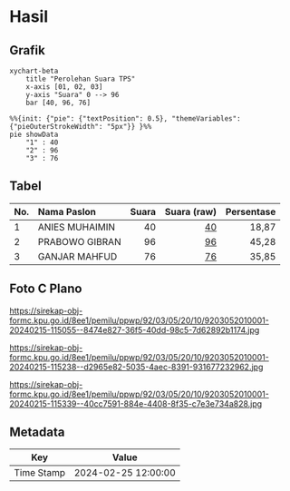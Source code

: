 # Hasil

## Grafik

```mermaid
xychart-beta
    title "Perolehan Suara TPS"
    x-axis [01, 02, 03]
    y-axis "Suara" 0 --> 96
    bar [40, 96, 76]
```

```mermaid
%%{init: {"pie": {"textPosition": 0.5}, "themeVariables": {"pieOuterStrokeWidth": "5px"}} }%%
pie showData
    "1" : 40
    "2" : 96
    "3" : 76
```

## Tabel

| No. | Nama Paslon    | Suara | Suara (raw) | Persentase |
|:--- |:-------------- | -----:| -----------:| ----------:|
| 1   | ANIES MUHAIMIN | 40    | [40][p-1]   | 18,87      |
| 2   | PRABOWO GIBRAN | 96    | [96][p-2]   | 45,28      |
| 3   | GANJAR MAHFUD  | 76    | [76][p-3]   | 35,85      |


[p-1]: https://github.com/gigit-pemilu/pemilu-2024-92-papua-barat/blob/main/pilpres/hitung-suara/sub/92-papua-barat/sub/03-fak-fak/sub/05-fak-fak-tengah/sub/2010-pasir-putih/sub/001-tps/sub/paslon-1.txt
[p-2]: https://github.com/gigit-pemilu/pemilu-2024-92-papua-barat/blob/main/pilpres/hitung-suara/sub/92-papua-barat/sub/03-fak-fak/sub/05-fak-fak-tengah/sub/2010-pasir-putih/sub/001-tps/sub/paslon-2.txt
[p-3]: https://github.com/gigit-pemilu/pemilu-2024-92-papua-barat/blob/main/pilpres/hitung-suara/sub/92-papua-barat/sub/03-fak-fak/sub/05-fak-fak-tengah/sub/2010-pasir-putih/sub/001-tps/sub/paslon-3.txt

## Foto C Plano

https://sirekap-obj-formc.kpu.go.id/8ee1/pemilu/ppwp/92/03/05/20/10/9203052010001-20240215-115055--8474e827-36f5-40dd-98c5-7d62892b1174.jpg

https://sirekap-obj-formc.kpu.go.id/8ee1/pemilu/ppwp/92/03/05/20/10/9203052010001-20240215-115238--d2965e82-5035-4aec-8391-931677232962.jpg

https://sirekap-obj-formc.kpu.go.id/8ee1/pemilu/ppwp/92/03/05/20/10/9203052010001-20240215-115339--40cc7591-884e-4408-8f35-c7e3e734a828.jpg


## Metadata

| Key        | Value               |
| ---------- | ------------------- |
| Time Stamp | 2024-02-25 12:00:00 |



